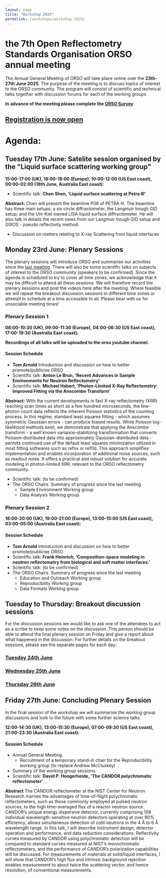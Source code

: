```yaml
---
layout: page
title: "Workshop 2025"
permalink: /workshops/workshop_2025/
---
```


# the 7th Open Reflectometry Standards Organisation ORSO annual meeting

The Annual General Meeting of ORSO will take place online over the **23th-27th June 2025**. The purpose of the meeting is to discuss topics of interest to the ORSO community.
The program will consist of scientific and technical talks together with discussion forums for each of the working groups

**In advance of the meeting please complete the [ORSO Survey](https://forms.office.com/pages/responsepage.aspx?id=HDZmP36oWEGPYZnoLbPKyGNjGj0JBmlFoh6F5vEqATRUNUlaNjU1Mk9CUEFBMElSMVBVMVkyNFFVUC4u&route=shorturl)**

## [Registration is now open](https://indico.ess.eu/event/3810/)

# Agenda:

## Tuesday 17th June: Satelite session organised by the "Liquid surface scattering working group"
**15:00-17:00 (UK), 16:00-18:00 (Europe), 10:00-12:00 (US East coast), 00:00-02:00 (18th June, Australia East coast):**

- Scientific talk: **Chen Shen, 'Liquid surface scattering at Petra III'**

**Abstract:** Chen will present the beamline P08 of PETRA III. The beamline has three main setups: a six circle diffractometer, the Langmuir trough GID setup, and the Uni-Kiel owned LISA liquid surface diffractometer. He will also talk in details the recent news from our Langmuir trough GID setup and GIXOS - pseudo reflectivity method.
- Discussion on matters relating to X-ray Scattering from liquid interfaces

## Monday 23rd June: Plenary Sessions

The plenary sessions will introduce ORSO and summarise our activities since the [last meeting](https://www.reflectometry.org/workshops/workshop_2024/). 
There will also be some scientific talks on subjects of interest to the ORSO community (speakers to be confirmed).
Since the agenda is scheduled to try to cover all time zones, we acknowledge that it may be difficult to attend all these sessions. We will therefore record the plenary sessions and post the videos here after the meeting.
Where feasible we will repeat the breakout discussion sessions in different time zones or attempt to schedule at a time accessible to all. Please bear with us for unsociable meeting times!


### Plenary Session 1
**08:00-10:30 (UK), 09:00-11:30 (Europe), 04:00-06:30 (US East coast), 17:00-19:30 (Australia East coast):**

**Recordings of all talks will be uploaded to the orso youtube channel.**

#### Session Schedule
- **Tom Arnold** Introduction and discussion on how to better promote/publicise ORSO
- Scientific talk: **Anton Le Brun, 'Recent Advances in Sample Environments for Neutron Reflectometry'**
- Scientific talk:  **Michael Haberl, 'Photon-Limited X-Ray Reflectometry: Improved Fitting via the Anscombe Transform'**

**Abstract:** With the current developments in fast X-ray reflectometry (XRR) reaching
scan times as short as a few hundred microseconds, the few-photon count data reflects the inherent Poisson statistics of the counting process. In this regime, standard least squares fitting - which assumes symmetric Gaussian errors - can produce biased results. While Poisson log-likelihood methods exist, we demonstrate that applying the Anscombe transform - a well known variance-stabilizing transformation that converts Poisson-distributed data into approximately Gaussian-distributed data - permits continued use of the default least squares minimization utilized in most fitting softwares such as refnx or refl1d. This approach simplifies implementation and enables incorporation of additional noise sources, such as readout noise. It offers a practical and robust solution for accurate modeling in photon-limited XRR, relevant to the ORSO reflectometry community.

- Scientific talk:  (to be confirmed)
- The ORSO Chairs. Summary of progress since the last meeting
  - Sample Environment Working group
  - Data Analysis Working group

### Plenary Session 2
**18:00-20:00 (UK), 19:00-21:00 (Europe), 13:00-15:00 (US East coast), 03:00-05:00 (Australia East coast):**

#### Session Schedule
- **Tom Arnold** Introduction and discussion on how to better promote/publicise ORSO
- Scientific talk: **Frank Heinrich, ‘Composition-space modeling in neutron reflectometry from biological and soft matter interfaces.’**
- Scientific talk: (to be confirmed)
- The ORSO Chairs. Summary of progress since the last meeting
  - Education and Outreach Working group
  - Reproducibility Working group
  - Data Formats Working group  

## Tuesday to Thursday: Breakout discussion sessions

For the discussion sessions we would like to ask one of the attendees to act as a scribe to keep some notes on the discussion. This person should be able to attend the final plenary session on Friday and give a report about what happened in the discussion. For further details on the breakout sessions, please see the separate pages for each day:

### [Tuesday 24th June](/workshops/workshop_2025/tuesday.md)

### [Wednesday 25th June](/workshops/workshop_2025/wednesday.md/)

### [Thursday 26th June](/workshops/workshop_2025/thursday.md)

## Friday 27th June: Concluding Plenary Session

In the final session of the workshop we will summarise the working group discussions and look to the future with some further science talks

**12:00-14:30 (UK), 13:00-15:30 (Europe), 07:00-09:30 (US East coast), 21:00-23:30 (Australia East coast):**

#### Session Schedule
- Annual General Meeting.
  - Recruitment of a temporary stand-in chair for the Reproducibility working group (to replace Andrew McCluskey)
- Summary of the working group sessions.
- Scientific talk: **David P. Hoogerheide, 'The CANDOR polychromatic reflectometer'**

**Abstract** The CANDOR reflectometer at the NIST Center for Neutron Research marries the advantages of time-of-flight polychromatic reflectometers, such as those commonly employed at pulsed neutron sources, to the high time-averaged flux of a reactor neutron source. CANDOR’s unique energy dispersive detector, currently comprising 108 individual wavelength-sensitive neutron detectors operating at over 90% efficiency, allows simultaneous detection of cold neutrons in the 4 Å to 6 Å wavelength range. In this talk, I will describe instrument design, detector operation and performance, and data reduction considerations. Reflectivity curves measured by CANDOR using polychromatic detection will be compared to standard curves measured at NIST’s monochromatic reflectometers, and the performance of CANDOR’s polarization capabilities will be discussed. For measurements of materials at solid/liquid interfaces, I will show that CANDOR’s high flux and intrinsic background rejection enables measurement to about twice the scattering vector, and hence resolution, of conventional measurements.
